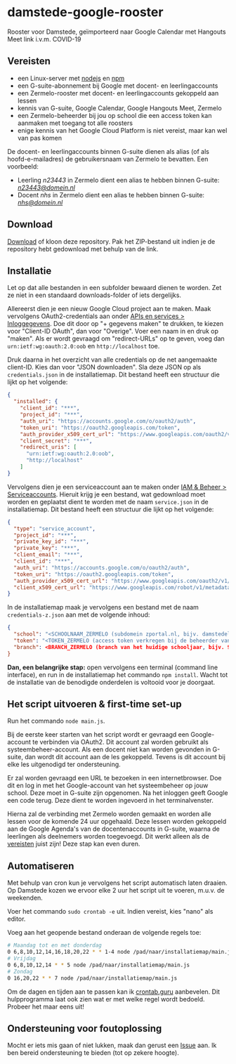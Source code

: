 # damstede-google-rooster
Rooster voor Damstede, geïmporteerd naar Google Calendar met Hangouts Meet link i.v.m. COVID-19

## Vereisten

- een Linux-server met [nodejs](https://nodejs.org/) en [npm](https://www.npmjs.com/get-npm)
- een G-suite-abonnement bij Google met docent- en leerlingaccounts
- een Zermelo-rooster met docent- en leerlingaccounts gekoppeld aan lessen
- kennis van G-suite, Google Calendar, Google Hangouts Meet, Zermelo
- een Zermelo-beheerder bij jou op school die een access token kan aanmaken met toegang tot alle roosters
- enige kennis van het Google Cloud Platform is niet vereist, maar kan wel van pas komen

De docent- en leerlingaccounts binnen G-suite dienen als alias (of als hoofd-e-mailadres) de gebruikersnaam van Zermelo te bevatten. Een voorbeeld:

- Leerling *n23443* in Zermelo dient een alias te hebben binnen G-suite: *n23443@domein.nl*
- Docent *nhs* in Zermelo dient een alias te hebben binnen G-suite: *nhs@domein.nl*



## Download
[Download](https://github.com/FreekBes/damstede-google-rooster/archive/master.zip) of kloon deze repository. Pak het ZIP-bestand uit indien je de repository hebt gedownload met behulp van de link.

## Installatie
Let op dat alle bestanden in een subfolder bewaard dienen te worden. Zet ze niet in een standaard downloads-folder of iets dergelijks.

Allereerst dien je een nieuw Google Cloud project aan te maken. Maak vervolgens OAuth2-credentials aan onder [APIs en services > Inloggegevens](https://console.cloud.google.com/apis/credentials). Doe dit door op "+ gegevens maken" te drukken, te kiezen voor "Client-ID OAuth", dan voor "Overige". Voer een naam in en druk op "maken". Als er wordt gevraagd om "redirect-URLs" op te geven, voeg dan `urn:ietf:wg:oauth:2.0:oob` en `http://localhost` toe.

Druk daarna in het overzicht van alle credentials op de net aangemaakte client-ID. Kies dan voor "JSON downloaden". Sla deze JSON op als `credentials.json` in de installatiemap. Dit bestand heeft een structuur die lijkt op het volgende:

```json
{
  "installed": {
    "client_id": "***",
    "project_id": "***",
    "auth_uri": "https://accounts.google.com/o/oauth2/auth",
    "token_uri": "https://oauth2.googleapis.com/token",
    "auth_provider_x509_cert_url": "https://www.googleapis.com/oauth2/v1/certs",
    "client_secret": "***",
    "redirect_uris": [
      "urn:ietf:wg:oauth:2.0:oob",
      "http://localhost"
    ]
}
```

Vervolgens dien je een serviceaccount aan te maken onder [IAM & Beheer > Serviceaccounts](https://console.cloud.google.com/iam-admin/serviceaccounts). Hieruit krijg je een bestand, wat gedownload moet worden en geplaatst dient te worden met de naam `service.json` in de installatiemap. Dit bestand heeft een structuur die lijkt op het volgende:

```json
{
  "type": "service_account",
  "project_id": "***",
  "private_key_id": "***",
  "private_key": "***",
  "client_email": "***",
  "client_id": "***",
  "auth_uri": "https://accounts.google.com/o/oauth2/auth",
  "token_uri": "https://oauth2.googleapis.com/token",
  "auth_provider_x509_cert_url": "https://www.googleapis.com/oauth2/v1/certs",
  "client_x509_cert_url": "https://www.googleapis.com/robot/v1/metadata/x509/***"
}
```

In de installatiemap maak je vervolgens een bestand met de naam `credentials-z.json` aan met de volgende inhoud:

```json
{
  "school": "<SCHOOLNAAM_ZERMELO (subdomein zportal.nl, bijv. damstedelyceum)>",
  "token": "<TOKEN_ZERMELO (access token verkregen bij de beheerder van Zermelo op jouw school)>",
  "branch": <BRANCH_ZERMELO (branch van het huidige schooljaar, bijv. 901)>"
}
```

**Dan, een belangrijke stap:** open vervolgens een terminal (command line interface), en run in de installatiemap het commando `npm install`. Wacht tot de installatie van de benodigde onderdelen is voltooid voor je doorgaat.


## Het script uitvoeren & first-time set-up

Run het commando `node main.js`.

Bij de eerste keer starten van het script wordt er gevraagd een Google-account te verbinden via OAuth2. Dit account zal worden gebruikt als systeembeheer-account. Als een docent niet kan worden gevonden in G-suite, dan wordt dit account aan de les gekoppeld. Tevens is dit account bij elke les uitgenodigd ter ondersteuning.

Er zal worden gevraagd een URL te bezoeken in een internetbrowser. Doe dit en log in met het Google-account van het systeembeheer op jouw school. Deze moet in G-suite zijn opgenomen. Na het inloggen geeft Google een code terug. Deze dient te worden ingevoerd in het terminalvenster.

Hierna zal de verbinding met Zermelo worden gemaakt en worden alle lessen voor de komende 24 uur opgehaald. Deze lessen worden gekoppeld aan de Google Agenda's van de docentenaccounts in G-suite, waarna de leerlingen als deelnemers worden toegevoegd. Dit werkt alleen als de [vereisten](https://github.com/FreekBes/damstede-google-rooster/#vereisten) juist zijn! Deze stap kan even duren.


## Automatiseren

Met behulp van cron kun je vervolgens het script automatisch laten draaien. Op Damstede kozen we ervoor elke 2 uur het script uit te voeren, m.u.v. de weekenden.

Voer het commando `sudo crontab -e` uit. Indien vereist, kies "nano" als editor.

Voeg aan het geopende bestand onderaan de volgende regels toe:
```bash
# Maandag tot en met donderdag
0 6,8,10,12,14,16,18,20,22 * * 1-4 node /pad/naar/installatiemap/main.js
# Vrijdag
0 6,8,10,12,14 * * 5 node /pad/naar/installatiemap/main.js
# Zondag
0 16,20,22 * * 7 node /pad/naar/installatiemap/main.js
```

Om de dagen en tijden aan te passen kan ik [crontab.guru](https://crontab.guru/) aanbevelen. Dit hulpprogramma laat ook zien wat er met welke regel wordt bedoeld. Probeer het maar eens uit!


## Ondersteuning voor foutoplossing

Mocht er iets mis gaan of niet lukken, maak dan gerust een [Issue](https://github.com/FreekBes/damstede-google-rooster/issues) aan. Ik ben bereid ondersteuning te bieden (tot op zekere hoogte).
